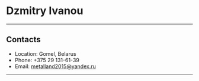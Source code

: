 # Dzmitry Ivanou
---
## Contacts
- Location: Gomel, Belarus
- Phone: +375 29 131-61-39
- Email: metalland2015@yandex.ru
---

